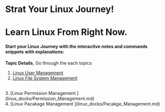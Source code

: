# Strat Your Linux Journey!
# Learn Linux From Right Now.

<h4>Start your Linux Journey with the interactive notes and commands snippets with explanations: </h4>

**Topic Details**, Go through the each topics 

1. [Linux User Management](linux_docks/User_Management.md)
     <br>
2. [Linux File System Management](linux_docks/File_System_Management.md)
<br>
 3. [Linux Permission Management ](linux_docks/Permission_Management.md)
 <br>
 4. [Linux Pacakage Management ](linux_docks/Pacakge_Management.md)

